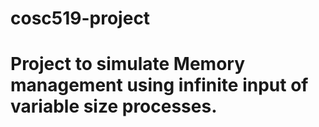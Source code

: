 # cosc519-project
# Project to simulate Memory management using infinite input of variable size processes.
